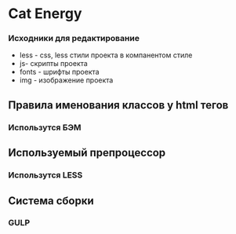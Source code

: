 # Cat Energy
### Исходники для редактирование
- less - css, less стили проекта в компанентом стиле 
- js- скрипты проекта
- fonts - шрифты проекта
- img - изображение проекта


## Правила именования классов у html тегов
###    Использутся БЭМ

## Используемый препроцессор
###    Использутся LESS

## Cистема сборки
### GULP
